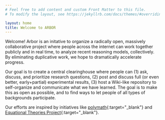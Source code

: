```yaml
---
# Feel free to add content and custom Front Matter to this file.
# To modify the layout, see https://jekyllrb.com/docs/themes/#overriding-theme-defaults

layout: home
title: Welcome to ARBOR
---
```


Welcome! 
Arbor is an initative to organize a radically open, massively collaborative project where people across the internet can work together publicly and in real time, to analyze recent reasoning models, collectively.
By eliminating duplicative work, we hope to dramatically accelerate progress.


Our goal is to create a central clearinghouse where people can (1) ask, discuss, and prioritize research questions, (2) post and discuss full (or even better, early+partial) experimental results, (3) host a Wiki-like repository to self-organize and communicate what we have learned.
The goal is to make this as open as possible, and to find ways to let people of all types of backgrounds participate.


Our efforts are inspired by initiatives like [polymath](https://en.wikipedia.org/wiki/Polymath_Project){:target="_blank"} and [Equational Theories Project](https://teorth.github.io/equational_theories){:target="_blank"}.
